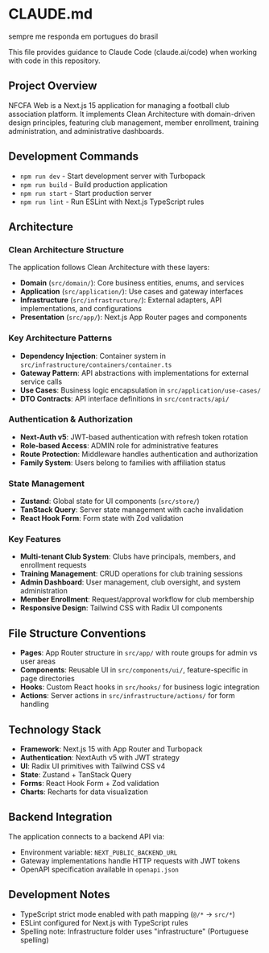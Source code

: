 # CLAUDE.md

sempre me responda em portugues do brasil

This file provides guidance to Claude Code (claude.ai/code) when working with code in this repository.

## Project Overview

NFCFA Web is a Next.js 15 application for managing a football club association platform. It implements Clean Architecture with domain-driven design principles, featuring club management, member enrollment, training administration, and administrative dashboards.

## Development Commands

- `npm run dev` - Start development server with Turbopack
- `npm run build` - Build production application
- `npm run start` - Start production server
- `npm run lint` - Run ESLint with Next.js TypeScript rules

## Architecture

### Clean Architecture Structure

The application follows Clean Architecture with these layers:

- **Domain** (`src/domain/`): Core business entities, enums, and services
- **Application** (`src/application/`): Use cases and gateway interfaces
- **Infrastructure** (`src/infrastructure/`): External adapters, API implementations, and configurations
- **Presentation** (`src/app/`): Next.js App Router pages and components

### Key Architecture Patterns

- **Dependency Injection**: Container system in `src/infrastructure/containers/container.ts`
- **Gateway Pattern**: API abstractions with implementations for external service calls
- **Use Cases**: Business logic encapsulation in `src/application/use-cases/`
- **DTO Contracts**: API interface definitions in `src/contracts/api/`

### Authentication & Authorization

- **Next-Auth v5**: JWT-based authentication with refresh token rotation
- **Role-based Access**: ADMIN role for administrative features
- **Route Protection**: Middleware handles authentication and authorization
- **Family System**: Users belong to families with affiliation status

### State Management

- **Zustand**: Global state for UI components (`src/store/`)
- **TanStack Query**: Server state management with cache invalidation
- **React Hook Form**: Form state with Zod validation

### Key Features

- **Multi-tenant Club System**: Clubs have principals, members, and enrollment requests
- **Training Management**: CRUD operations for club training sessions
- **Admin Dashboard**: User management, club oversight, and system administration
- **Member Enrollment**: Request/approval workflow for club membership
- **Responsive Design**: Tailwind CSS with Radix UI components

## File Structure Conventions

- **Pages**: App Router structure in `src/app/` with route groups for admin vs user areas
- **Components**: Reusable UI in `src/components/ui/`, feature-specific in page directories
- **Hooks**: Custom React hooks in `src/hooks/` for business logic integration
- **Actions**: Server actions in `src/infrastructure/actions/` for form handling

## Technology Stack

- **Framework**: Next.js 15 with App Router and Turbopack
- **Authentication**: NextAuth v5 with JWT strategy
- **UI**: Radix UI primitives with Tailwind CSS v4
- **State**: Zustand + TanStack Query
- **Forms**: React Hook Form + Zod validation
- **Charts**: Recharts for data visualization

## Backend Integration

The application connects to a backend API via:

- Environment variable: `NEXT_PUBLIC_BACKEND_URL`
- Gateway implementations handle HTTP requests with JWT tokens
- OpenAPI specification available in `openapi.json`

## Development Notes

- TypeScript strict mode enabled with path mapping (`@/*` → `src/*`)
- ESLint configured for Next.js with TypeScript rules
- Spelling note: Infrastructure folder uses "infrastructure" (Portuguese spelling)
